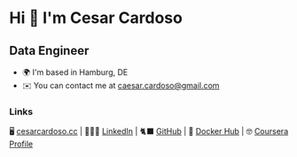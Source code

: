 Hi 👋 I'm Cesar Cardoso
======================================================================================================================================

Data Engineer
-------------

* 🌍  I'm based in Hamburg, DE
* ✉️  You can contact me at [caesar.cardoso@gmail.com](mailto:caesar.cardoso@gmail.com)

### Links

 🖥️  [cesarcardoso.cc](http://cesarcardoso.cc)
| 🧑🏻‍💻  [LinkedIn](https://www.linkedin.com/in/cesardesouzacardoso/)
| 🐈‍⬛  [GitHub](https://github.com/bouli)
| 🐳  [Docker Hub](https://hub.docker.com/r/cesarbouli/)
| 🤓  [Coursera Profile](https://www.coursera.org/learner/cesarcardoso)
